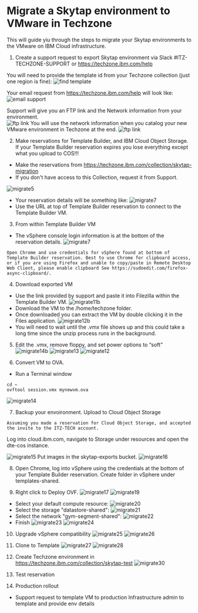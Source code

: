 # Migrate a Skytap environment to VMware in Techzone

This will guide yiu through the steps to migrate your Skytap environments to the VMware on IBM Cloud infrastructure.

1. Create a support request to export Skytap environment via Slack #ITZ-TECHZONE-SUPPORT or https://techzone.ibm.com/help

You will need to provide the template id from your Techzone collection (just one region is fine):
![find template](/Images/skytapmigrate1.png)

Your email request from https://techzone.ibm.com/help will look like:
![email support](/Images/skytapmigrate2.png)

Support will give you an FTP link and the Network information from your environment.  
![ftp link](/Images/skytapmigrate3.png)
You will use the network information when you catalog your new VMware environment in Techzone at the end.
![ftp link](/Images/skytapmigrate4.png)


2. Make reservations for Template Builder, and IBM Cloud Object Storage.
If your Template Builder reservation expires you lose everything except what you upload to COS!!!
- Make the reservations from https://techzone.ibm.com/collection/skytap-migration
- If you don't have access to this Collection, request it from Support.

![migrate5](/Images/skytapmigrate5.png)

- Your reservation details will be something like:
![migrate7](/Images/skytapmigrate6.png)
- Use the URL at top of Template Builder reservation to connect to the Template Builder VM. 

3. From within Template Builder VM

- The vSphere console login information is at the bottom of the reservation details.
![migrate7](/Images/skytapmigrate7.png)


`Open Chrome and use credentials for vSphere found at bottom of Template Builder reservation.
Best to use Chrome for clipboard access, or if you are using Firefox and unable to copy/paste in Remote Desktop Web Client, please enable clipboard See https://sudoedit.com/firefox-async-clipboard/.` 

4. Download exported VM
- Use the link provided by support and paste it into Filezilla within the Template Builder VM.
![migrate11b](/Images/skytapmigrate11b.png)
- Download the VM to the /home/techzone folder.
- Once downloaded you can extract the VM by double clicking it in the Files application.
![migrate12b](/Images/skytapmigrate12b.png)
- You will need to wait until the .vmx file shows up and this could take a long time since the unzip process runs in the background.

5. Edit the .vmx, remove floppy, and set power options to “soft”
![migrate14b](/Images/skytapmigrate14b.png)
![migrate13](/Images/skytapmigrate13.png)
![migrate12](/Images/skytapmigrate12.png)

6. Convert VM to OVA.  
- Run a Terminal window
```
cd ~
ovftool session.vmx mynewvm.ova
```
![migrate14](/Images/skytapmigrate14.png)


7. Backup your envoironment.   Upload to Cloud Object Storage

`Assuming you made a reservation for Cloud Object Storage, and accepted the invite to the ITZ-TECH account.`

  Log into cloud.ibm.com, navigate to Storage under resources and open the dte-cos instance.

![migrate15](/Images/skytapmigrate15.png)
Put images in the skytap-exports bucket.
![migrate16](/Images/skytapmigrate16.png)

8. Open Chrome, log into vSphere using the credentials at the bottom of your Template Builder reservation.  Create folder in vSphere under templates-shared.  

9. Right click to Deploy OVF.
![migrate17](/Images/skytapmigrate17.png)
![migrate19](/Images/skytapmigrate19.png)
- Select your default compute resource:
![migrate20](/Images/skytapmigrate20.png)
- Select the storage "datastore-shared":
![migrate21](/Images/skytapmigrate21.png)
- Select the network "gym-segment-shared":
![migrate22](/Images/skytapmigrate22.png)
- Finish
![migrate23](/Images/skytapmigrate23.png)
![migrate24](/Images/skytapmigrate24.png)

10. Upgrade vSphere compatibility
![migrate25](/Images/skytapmigrate25.png)
![migrate26](/Images/skytapmigrate26.png)


11. Clone to Template
![migrate27](/Images/skytapmigrate27.png)
![migrate28](/Images/skytapmigrate28.png)

12. Create Techzone environment in https://techzone.ibm.com/collection/skytap-test
![migrate30](/Images/skytapmigrate30.png)


13. Test reservation

14. Production rollout
- Support request to template VM to production
Infrastructure admin to template and provide env details


